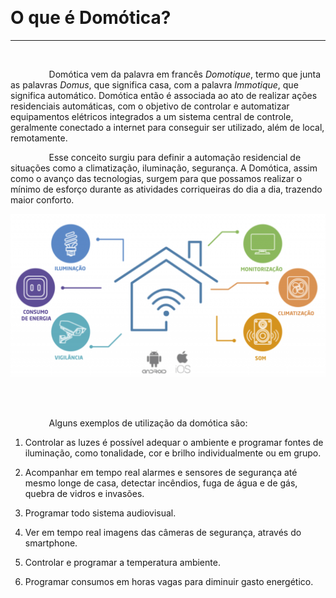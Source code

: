 
⠀⠀⠀⠀⠀⠀⠀

# O que é Domótica?
------
⠀⠀⠀⠀⠀⠀⠀⠀⠀
⠀⠀⠀⠀⠀⠀⠀⠀⠀

⠀⠀⠀⠀⠀⠀Domótica vem da palavra em francês *Domotique*, termo que junta as palavras *Domus*, que significa casa, com a palavra *Immotique*, que significa automático. Domótica então é associada ao ato de realizar ações residenciais automáticas, com o objetivo de controlar e automatizar equipamentos elétricos integrados a um sistema central de controle, geralmente conectado a internet para conseguir ser utilizado, além de local, remotamente.

⠀⠀⠀⠀⠀⠀Esse conceito surgiu para definir a automação residencial de situações como a climatização, iluminação, segurança. A Domótica, assim como o avanço das tecnologias, surgem para que possamos realizar o mínimo de esforço durante as atividades corriqueiras do dia a dia, trazendo maior conforto. 


![DOMOTICA](https://github.com/joananana/Projeto-Integrador-2/blob/main/Imagens/DOMOTICA.png "Domótica")
⠀⠀⠀⠀⠀⠀⠀⠀⠀
⠀⠀⠀⠀⠀⠀⠀⠀⠀

⠀⠀⠀⠀⠀⠀⠀⠀⠀
⠀⠀⠀⠀⠀⠀⠀⠀⠀

⠀⠀⠀⠀⠀⠀Alguns exemplos de utilização da domótica são:

1. Controlar as luzes é possível adequar o ambiente e programar fontes de iluminação, como tonalidade, cor e brilho individualmente ou em grupo.

2. Acompanhar em tempo real alarmes e sensores de segurança até mesmo longe de casa, detectar incêndios, fuga de água e de gás, quebra de vidros e invasões.

3. Programar todo sistema audiovisual.

4. Ver em tempo real imagens das câmeras de segurança, através do smartphone.

5. Controlar e programar a temperatura ambiente.

6. Programar consumos em horas vagas para diminuir gasto energético.


